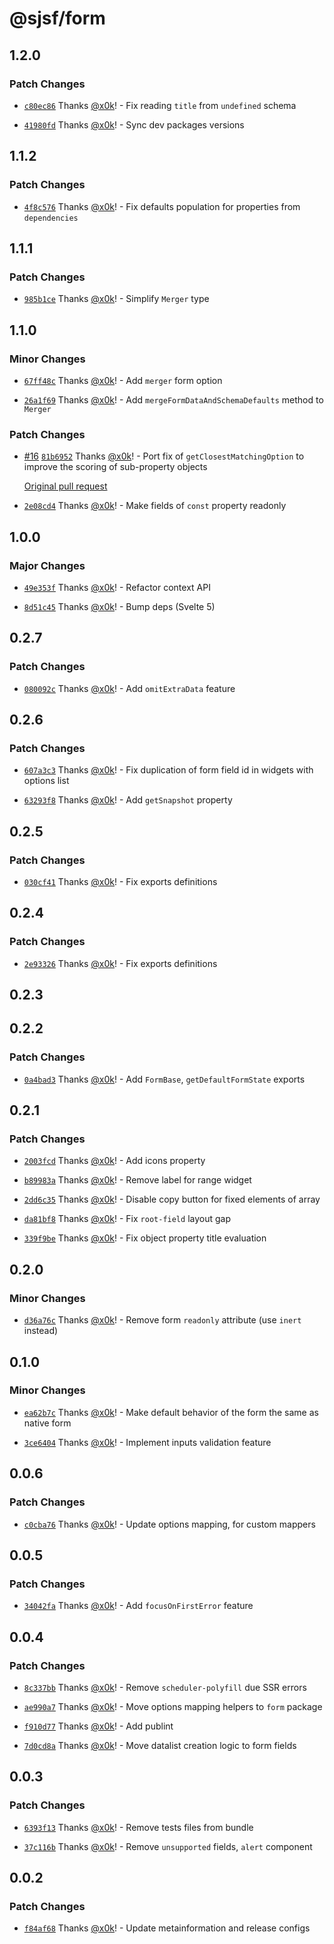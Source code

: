 # @sjsf/form

## 1.2.0

### Patch Changes

- [`c80ec86`](https://github.com/x0k/svelte-jsonschema-form/commit/c80ec86740ca536e948280036e2ecf85164334ca) Thanks [@x0k](https://github.com/x0k)! - Fix reading `title` from `undefined` schema

- [`41980fd`](https://github.com/x0k/svelte-jsonschema-form/commit/41980fd7e8d68b603c8311ada162874724b8e2f1) Thanks [@x0k](https://github.com/x0k)! - Sync dev packages versions

## 1.1.2

### Patch Changes

- [`4f8c576`](https://github.com/x0k/svelte-jsonschema-form/commit/4f8c576d6e666b3e091b3e7581552534eb14dae8) Thanks [@x0k](https://github.com/x0k)! - Fix defaults population for properties from `dependencies`

## 1.1.1

### Patch Changes

- [`985b1ce`](https://github.com/x0k/svelte-jsonschema-form/commit/985b1ceb1f2a4c5db87f29a559be6d0a143073d2) Thanks [@x0k](https://github.com/x0k)! - Simplify `Merger` type

## 1.1.0

### Minor Changes

- [`67ff48c`](https://github.com/x0k/svelte-jsonschema-form/commit/67ff48cab5055a0167bde46b316d5f6f85f79279) Thanks [@x0k](https://github.com/x0k)! - Add `merger` form option

- [`26a1f69`](https://github.com/x0k/svelte-jsonschema-form/commit/26a1f69b52c2b2d4dcf803e7bc3ea35671750af7) Thanks [@x0k](https://github.com/x0k)! - Add `mergeFormDataAndSchemaDefaults` method to `Merger`

### Patch Changes

- [#16](https://github.com/x0k/svelte-jsonschema-form/pull/16) [`81b6952`](https://github.com/x0k/svelte-jsonschema-form/commit/81b69526ac9fd29d10007c25140b954dc1aecfef) Thanks [@x0k](https://github.com/x0k)! - Port fix of `getClosestMatchingOption` to improve the scoring of sub-property objects

  [Original pull request](https://github.com/rjsf-team/react-jsonschema-form/pull/4329)

- [`2e08cd4`](https://github.com/x0k/svelte-jsonschema-form/commit/2e08cd4c52cd42fcb082d16175adb991643699ed) Thanks [@x0k](https://github.com/x0k)! - Make fields of `const` property readonly

## 1.0.0

### Major Changes

- [`49e353f`](https://github.com/x0k/svelte-jsonschema-form/commit/49e353fe6b7578d078155a22e82651f4e9a08fea) Thanks [@x0k](https://github.com/x0k)! - Refactor context API

- [`8d51c45`](https://github.com/x0k/svelte-jsonschema-form/commit/8d51c458acbb3b5299adb2467e47bff78524e895) Thanks [@x0k](https://github.com/x0k)! - Bump deps (Svelte 5)

## 0.2.7

### Patch Changes

- [`080092c`](https://github.com/x0k/svelte-jsonschema-form/commit/080092c53755428e8e9a210ed8e125423c73f7df) Thanks [@x0k](https://github.com/x0k)! - Add `omitExtraData` feature

## 0.2.6

### Patch Changes

- [`607a3c3`](https://github.com/x0k/svelte-jsonschema-form/commit/607a3c3071d5cc8060ae9eb998ab88ee14970dde) Thanks [@x0k](https://github.com/x0k)! - Fix duplication of form field id in widgets with options list

- [`63293f8`](https://github.com/x0k/svelte-jsonschema-form/commit/63293f802c7e92c646addfe3dec69906f7f77217) Thanks [@x0k](https://github.com/x0k)! - Add `getSnapshot` property

## 0.2.5

### Patch Changes

- [`030cf41`](https://github.com/x0k/svelte-jsonschema-form/commit/030cf419388411f57d2bdc5ec8e0305bc4008322) Thanks [@x0k](https://github.com/x0k)! - Fix exports definitions

## 0.2.4

### Patch Changes

- [`2e93326`](https://github.com/x0k/svelte-jsonschema-form/commit/2e93326f73c0a1181ef4abadadc04bf86f778044) Thanks [@x0k](https://github.com/x0k)! - Fix exports definitions

## 0.2.3

## 0.2.2

### Patch Changes

- [`0a4bad3`](https://github.com/x0k/svelte-jsonschema-form/commit/0a4bad3d218bd5d30f14aa9349149dcca42e40f2) Thanks [@x0k](https://github.com/x0k)! - Add `FormBase`, `getDefaultFormState` exports

## 0.2.1

### Patch Changes

- [`2003fcd`](https://github.com/x0k/svelte-jsonschema-form/commit/2003fcdeecb859ec6865c2480f14b353d1c8af7d) Thanks [@x0k](https://github.com/x0k)! - Add icons property

- [`b89983a`](https://github.com/x0k/svelte-jsonschema-form/commit/b89983a095d956f025f6e58546027219ee05678c) Thanks [@x0k](https://github.com/x0k)! - Remove label for range widget

- [`2dd6c35`](https://github.com/x0k/svelte-jsonschema-form/commit/2dd6c352bf6a3018c8ff0593403860260e1a2ee0) Thanks [@x0k](https://github.com/x0k)! - Disable copy button for fixed elements of array

- [`da81bf8`](https://github.com/x0k/svelte-jsonschema-form/commit/da81bf838b24fd4c1edc3c3af01f3afc160b8018) Thanks [@x0k](https://github.com/x0k)! - Fix `root-field` layout gap

- [`339f9be`](https://github.com/x0k/svelte-jsonschema-form/commit/339f9be504d0866fd69a1628adb5dc5739009744) Thanks [@x0k](https://github.com/x0k)! - Fix object property title evaluation

## 0.2.0

### Minor Changes

- [`d36a76c`](https://github.com/x0k/svelte-jsonschema-form/commit/d36a76c157305e4a62eccc710e5b8f45fa13dbe0) Thanks [@x0k](https://github.com/x0k)! - Remove form `readonly` attribute (use `inert` instead)

## 0.1.0

### Minor Changes

- [`ea62b7c`](https://github.com/x0k/svelte-jsonschema-form/commit/ea62b7c8d40d4f8b4e5440c28fd9d81f2201b3ec) Thanks [@x0k](https://github.com/x0k)! - Make default behavior of the form the same as native form

- [`3ce6404`](https://github.com/x0k/svelte-jsonschema-form/commit/3ce640406b1000be4097f2f08f21f63caee191e2) Thanks [@x0k](https://github.com/x0k)! - Implement inputs validation feature

## 0.0.6

### Patch Changes

- [`c0cba76`](https://github.com/x0k/svelte-jsonschema-form/commit/c0cba768c867177b9414c3e79c906bf630e72a76) Thanks [@x0k](https://github.com/x0k)! - Update options mapping, for custom mappers

## 0.0.5

### Patch Changes

- [`34042fa`](https://github.com/x0k/svelte-jsonschema-form/commit/34042fa48212bba5154c60bcdcfa3ffef6d66d82) Thanks [@x0k](https://github.com/x0k)! - Add `focusOnFirstError` feature

## 0.0.4

### Patch Changes

- [`8c337bb`](https://github.com/x0k/svelte-jsonschema-form/commit/8c337bb551090e0ce6af0ded6007fb3c80df8363) Thanks [@x0k](https://github.com/x0k)! - Remove `scheduler-polyfill` due SSR errors

- [`ae990a7`](https://github.com/x0k/svelte-jsonschema-form/commit/ae990a72ace82096e071a5615f477091ec2dc4b5) Thanks [@x0k](https://github.com/x0k)! - Move options mapping helpers to `form` package

- [`f910d77`](https://github.com/x0k/svelte-jsonschema-form/commit/f910d77a5b758edced36b366d025ddf11cf5ce2a) Thanks [@x0k](https://github.com/x0k)! - Add publint

- [`7d0cd8a`](https://github.com/x0k/svelte-jsonschema-form/commit/7d0cd8a1235d330d6d1e1efba2ed5ff8ee273a0a) Thanks [@x0k](https://github.com/x0k)! - Move datalist creation logic to form fields

## 0.0.3

### Patch Changes

- [`6393f13`](https://github.com/x0k/svelte-jsonschema-form/commit/6393f13af1567c6940b1d873936753afb5da68b9) Thanks [@x0k](https://github.com/x0k)! - Remove tests files from bundle

- [`37c116b`](https://github.com/x0k/svelte-jsonschema-form/commit/37c116b64d37f80bb408a6dc3a18952ff8f83dfb) Thanks [@x0k](https://github.com/x0k)! - Remove `unsupported` fields, `alert` component

## 0.0.2

### Patch Changes

- [`f84af68`](https://github.com/x0k/svelte-jsonschema-form/commit/f84af687d8006dd938f1c9dfc339c01396f2ee08) Thanks [@x0k](https://github.com/x0k)! - Update metainformation and release configs
